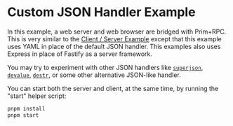 # Custom JSON Handler Example

In this example, a web server and web browser are bridged with Prim+RPC. This is
very similar to the [Client / Server Example](../client-server) except that this
example uses YAML in place of the default JSON handler. This examples also uses
Express in place of Fastify as a server framework.

You may try to experiment with other JSON handlers like
[`superjson`](https://github.com/blitz-js/superjson),
[`devalue`](https://github.com/Rich-Harris/devalue),
[`destr`](https://www.npmjs.com/package/destr), or some other alternative
JSON-like handler.

You can start both the server and client, at the same time, by running the
"start" helper script:

```zsh
pnpm install
pnpm start
```
